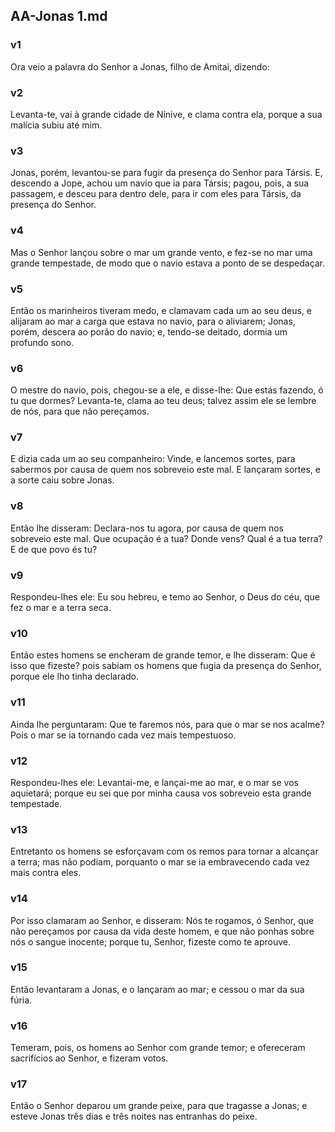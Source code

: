 ## AA-Jonas 1.md
### v1
 Ora veio a palavra do Senhor a Jonas, filho de Amitai, dizendo:
### v2
 Levanta-te, vai à grande cidade de Nínive, e clama contra ela, porque a sua malícia subiu até mim.
### v3
 Jonas, porém, levantou-se para fugir da presença do Senhor para Társis. E, descendo a Jope, achou um navio que ia para Társis; pagou, pois, a sua passagem, e desceu para dentro dele, para ir com eles para Társis, da presença do Senhor.
### v4
 Mas o Senhor lançou sobre o mar um grande vento, e fez-se no mar uma grande tempestade, de modo que o navio estava a ponto de se despedaçar.
### v5
 Então os marinheiros tiveram medo, e clamavam cada um ao seu deus, e alijaram ao mar a carga que estava no navio, para o aliviarem; Jonas, porém, descera ao porão do navio; e, tendo-se deitado, dormia um profundo sono.
### v6
 O mestre do navio, pois, chegou-se a ele, e disse-lhe: Que estás fazendo, ó tu que dormes? Levanta-te, clama ao teu deus; talvez assim ele se lembre de nós, para que não pereçamos.
### v7
 E dizia cada um ao seu companheiro: Vinde, e lancemos sortes, para sabermos por causa de quem nos sobreveio este mal. E lançaram sortes, e a sorte caiu sobre Jonas.
### v8
 Então lhe disseram: Declara-nos tu agora, por causa de quem nos sobreveio este mal. Que ocupação é a tua? Donde vens? Qual é a tua terra? E de que povo és tu?
### v9
 Respondeu-lhes ele: Eu sou hebreu, e temo ao Senhor, o Deus do céu, que fez o mar e a terra seca.
### v10
 Então estes homens se encheram de grande temor, e lhe disseram: Que é isso que fizeste? pois sabiam os homens que fugia da presença do Senhor, porque ele lho tinha declarado.
### v11
 Ainda lhe perguntaram: Que te faremos nós, para que o mar se nos acalme? Pois o mar se ia tornando cada vez mais tempestuoso.
### v12
 Respondeu-lhes ele: Levantai-me, e lançai-me ao mar, e o mar se vos aquietará; porque eu sei que por minha causa vos sobreveio esta grande tempestade.
### v13
 Entretanto os homens se esforçavam com os remos para tornar a alcançar a terra; mas não podiam, porquanto o mar se ia embravecendo cada vez mais contra eles.
### v14
 Por isso clamaram ao Senhor, e disseram: Nós te rogamos, ó Senhor, que não pereçamos por causa da vida deste homem, e que não ponhas sobre nós o sangue inocente; porque tu, Senhor, fizeste como te aprouve.
### v15
 Então levantaram a Jonas, e o lançaram ao mar; e cessou o mar da sua fúria.
### v16
 Temeram, pois, os homens ao Senhor com grande temor; e ofereceram sacrifícios ao Senhor, e fizeram votos.
### v17
 Então o Senhor deparou um grande peixe, para que tragasse a Jonas; e esteve Jonas três dias e três noites nas entranhas do peixe.
